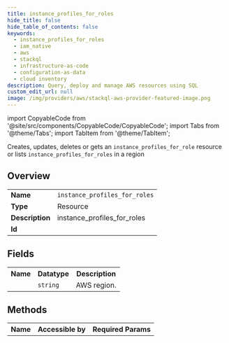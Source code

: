 ```yaml
---
title: instance_profiles_for_roles
hide_title: false
hide_table_of_contents: false
keywords:
  - instance_profiles_for_roles
  - iam_native
  - aws
  - stackql
  - infrastructure-as-code
  - configuration-as-data
  - cloud inventory
description: Query, deploy and manage AWS resources using SQL
custom_edit_url: null
image: /img/providers/aws/stackql-aws-provider-featured-image.png
---
```


import CopyableCode from '@site/src/components/CopyableCode/CopyableCode';
import Tabs from '@theme/Tabs';
import TabItem from '@theme/TabItem';

Creates, updates, deletes or gets an <code>instance_profiles_for_role</code> resource or lists <code>instance_profiles_for_roles</code> in a region

## Overview
<table><tbody>
<tr><td><b>Name</b></td><td><code>instance_profiles_for_roles</code></td></tr>
<tr><td><b>Type</b></td><td>Resource</td></tr>
<tr><td><b>Description</b></td><td>instance_profiles_for_roles</td></tr>
<tr><td><b>Id</b></td><td><CopyableCode code="aws.iam_native.instance_profiles_for_roles" /></td></tr>
</tbody></table>

## Fields
<table><tbody><tr><th>Name</th><th>Datatype</th><th>Description</th></tr><tr><td><CopyableCode code="region" /></td><td><code>string</code></td><td>AWS region.</td></tr>
</tbody></table>

## Methods

<table><tbody>
  <tr>
    <th>Name</th>
    <th>Accessible by</th>
    <th>Required Params</th>
  </tr>
</tbody></table>







